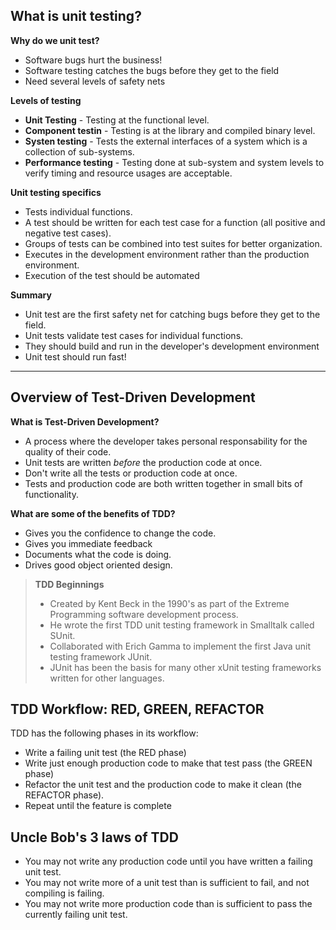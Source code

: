 ## What is unit testing?

**Why do we unit test?**
- Software bugs hurt the business!
- Software testing catches the bugs before they get to the field
- Need several levels of safety nets

**Levels of testing**
- **Unit Testing** - Testing at the functional level.
- **Component testin** - Testing is at the library and compiled binary level.
- **Systen testing** - Tests the external interfaces of a system which is a collection of sub-systems.
- **Performance testing** - Testing done at sub-system and system levels to verify timing and resource usages are acceptable.

**Unit testing specifics**
- Tests individual functions.
- A test should be written for each test case for a function (all positive and negative test cases).
- Groups of tests can be combined into test suites for better organization.
- Executes in the development environment rather than the production environment.
- Execution of the test should be automated

**Summary**
- Unit test are the first safety net for catching bugs before they get to the field.
- Unit tests validate test cases for individual functions.
- They should build and run in the developer's development environment
- Unit test should run fast!
* * *
## Overview of Test-Driven Development
**What is Test-Driven Development?**
- A process where the developer takes personal responsability for the quality of their code.
- Unit tests are written *before* the production code at once.
- Don't write all the tests or production code at once.
- Tests and production code are both written together in small bits of functionality.

**What are some of the benefits of TDD?**
- Gives you the confidence to change the code.
- Gives you immediate feedback
- Documents what the code is doing.
- Drives good object oriented design.

> **TDD Beginnings**
> - Created by Kent Beck in the 1990's as part of the Extreme Programming software development process.
> - He wrote the first TDD unit testing framework in Smalltalk called SUnit.
> - Collaborated with Erich Gamma to implement the first Java unit testing framework JUnit.
> - JUnit has been the basis for many other xUnit testing frameworks written for other languages.

## TDD Workflow: RED, GREEN, REFACTOR
TDD has the following phases in its workflow:
- Write a failing unit test (the RED phase)
- Write just enough production code to make that test pass (the GREEN phase)
- Refactor the unit test and the production code to make it clean (the REFACTOR phase).
- Repeat until the feature is complete

## Uncle Bob's 3 laws of TDD
- You may not write any production code until you have written a failing unit test.
- You may not write more of a unit test than is sufficient to fail, and not compiling is failing.
- You may not write more production code than is sufficient to pass the currently failing unit test.